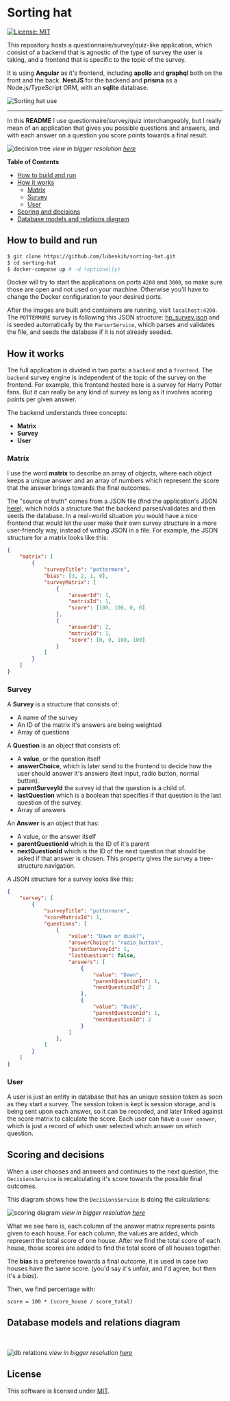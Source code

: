 # Sorting hat
[![License: MIT](https://img.shields.io/badge/License-MIT-yellow.svg)](LICENSE.md)

This repository hosts a questionnaire/survey/quiz-like application, which consist of a backend that is agnostic of the type of survey the user is taking, and a frontend that is specific to the topic of the survey.

It is using **Angular** as it's frontend, including **apollo** and **graphql** both on the front and the back. **NestJS** for the backend and **prisma** as a Node.js/TypeScript ORM, with an **sqlite** database.

![Sorting hat use](docs/assets/sorting-hat-use.gif)

---

In this **README** I use questionnaire/survey/quiz interchangeably, but I really mean of an application that gives you possible questions and answers, and with each answer on a question you score points towards a final result.

![decision tree](docs/assets/decision-tree.png)
_view in bigger resolution [here](https://raw.githubusercontent.com/lubeskih/sorting-hat/main/docs/assets/decision-tree.png)_

**Table of Contents**

- [How to build and run](#How-to-build-and-run)
- [How it works](#How-it-works)
    - [Matrix](#Matrix)
    - [Survey](#Survey)
    - [User](#User)
- [Scoring and decisions](#Decision)
- [Database models and relations diagram](#Database-models-and-relations-diagram)


## How to build and run

```bash
$ git clone https://github.com/lubeskih/sorting-hat.git
$ cd sorting-hat
$ docker-compose up # -d (optionally)
```

Docker will try to start the applications on ports `4200` and `3000`, so make sure those are open and not used on your machine. Otherwise you'll have to change the Docker configuration to your desired ports.

After the images are built and containers are running, visit `localhost:4200`. The `POTTERMORE` survey is following this JSON structure: [hp_survey.json](api/src/parser/service/hp_survey.json) and is seeded automatically by the `ParserService`, which parses and validates the file, and seeds the database if it is not already seeded.

## How it works

The full application is divided in two parts: a `backend` and a `frontend`. The `backend` survey engine is independent of the topic of the survey on the frontend. For example, this frontend hosted here is a survey for Harry Potter fans. But it can really be any kind of survey as long as it involves scoring points per given answer. 

The backend understands three concepts:

* **Matrix**
* **Survey**
* **User**

### Matrix

I use the word **matrix** to describe an array of objects, where each object keeps a unique answer and an array of numbers which represent the score that the answer brings towards the final outcomes.

The "source of truth" comes from a JSON file (find the application's JSON [here](api/src/parser/service/hp_survey.json)), which holds a structure that the backend parses/validates and then seeds the database. In a real-world situation you would have a nice frontend that would let the user make their own survey structure in a more user-friendly way, instead of writing JSON in a file. For example, the JSON structure for a matrix looks like this:

```JSON
{
    "matrix": [
        {
            "surveyTitle": "pottermore",
            "bias": [3, 2, 1, 0],
            "surveyMatrix": [
                {
                    "answerId": 1,
                    "matrixId": 1,
                    "score": [100, 100, 0, 0]
                },
                {
                    "answerId": 2,
                    "matrixId": 1,
                    "score": [0, 0, 100, 100]
                }
            ]
        }
    ]
}

```

### Survey

A **Survey** is a structure that consists of:
* A name of the survey
* An ID of the matrix it's answers are being weighted
* Array of questions

A **Question** is an object that consists of:
* A **value**, or the question itself
* **answerChoice**, which is later send to the frontend to decide how the user should answer it's answers (text input, radio button, normal button).
* **parentSurveyId** the survey id that the question is a child of.
* **lastQuestion** which is a boolean that specifies if that question is the last question of the survey.
* Array of answers

An **Answer** is an object that has:
* A value, or the answer itself
* **parentQuestionId** which is the ID of it's parent
* **nextQuestionId** which is the ID of the next question that should be asked if that answer is chosen. This property gives the survey a tree-structure navigation.

A JSON structure for a survey looks like this:

```JSON
{
    "survey": [
        {
            "surveyTitle": "pottermore",
            "scoreMatrixId": 1,
            "questions": [
                {
                    "value": "Dawn or dusk?",
                    "answerChoice": "radio_button",
                    "parentSurveyId": 1,
                    "lastQuestion": false,
                    "answers": [
                        {
                            "value": "Dawn",
                            "parentQuestionId": 1,
                            "nextQuestionId": 2
                        },
                        {
                            "value": "Dusk",
                            "parentQuestionId": 1,
                            "nextQuestionId": 2
                        }
                    ]
                },
            ]
        }
    ]
}
```

### User
A user is just an entity in database that has an unique session token as soon as they start a survey. The session token is kept is session storage, and is being sent upon each answer, so it can be recorded, and later linked against the score matrix to calculate the score. Each user can have a `user answer`, which is just a record of which user selected which answer on which question.


## Scoring and decisions

When a user chooses and answers and continues to the next question, the `DecisionsService` is recalculating it's score towards the possible final outcomes.

This diagram shows how the `DecisionsService` is doing the calculations:

![scoring diagram](docs/assets/scoring.png)
_view in bigger resolution [here](https://raw.githubusercontent.com/lubeskih/sorting-hat/main/docs/assets/scoring.png)_

What we see here is, each column of the answer matrix represents points given to each house. For each column, the values are added, which represent the total score of one house. After we find the total score of each house, those scores are added to find the total score of all houses together.

The **bias** is a preference towards a final outcome, it is used in case two houses have the same score. (you'd say it's unfair, and I'd agree, but then it's a _bias_).

Then, we find percentage with:

```
score = 100 * (score_house / score_total)
```

## Database models and relations diagram
<br>

![db relations](docs/assets/relations.png)
_view in bigger resolution [here](https://raw.githubusercontent.com/lubeskih/sorting-hat/main/docs/assets/relations.png)_

## License

This software is licensed under [MIT](LICENSE.md).
